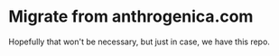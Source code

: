 # Migrate from anthrogenica.com

Hopefully that won't be necessary, but just in case, we have this repo.
